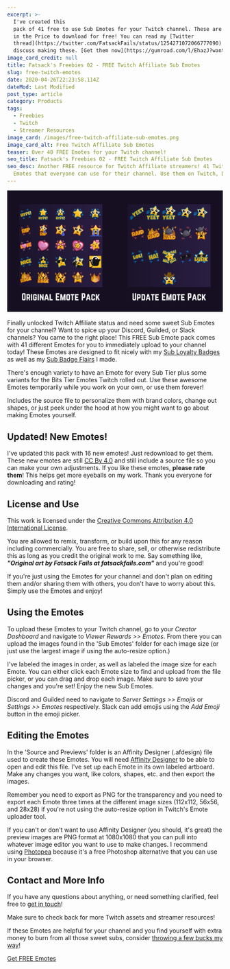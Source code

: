 ```yaml
---
excerpt: >-
  I've created this
  pack of 41 free to use Sub Emotes for your Twitch channel. These are Pay What You Want, but you can put Zero
  in the Price to download for free! You can read my [Twitter
  thread](https://twitter.com/FatsackFails/status/1254271072066777090) where I
  discuss making these. [Get them now](https://gumroad.com/l/EhazJ?wanted=true), or read on for more details!
image_card_credit: null
title: Fatsack's Freebies 02 - FREE Twitch Affiliate Sub Emotes
slug: free-twitch-emotes
date: 2020-04-26T22:23:58.114Z
dateMod: Last Modified
post_type: article
category: Products
tags:
  - Freebies
  - Twitch
  - Streamer Resources
image_card: /images/free-twitch-affiliate-sub-emotes.png
image_card_alt: Free Twitch Affiliate Sub Emotes
teaser: Over 40 FREE Emotes for your Twitch channel!
seo_title: Fatsack's Freebies 02 - FREE Twitch Affiliate Sub Emotes
seo_desc: Another FREE resource for Twitch Affiliate streamers! 41 Twitch Sub
  Emotes that everyone can use for their channel. Use them on Twitch, Discord, Guilded, or Slack!
---
```

![Preview of emotes.](/images/free-twitch-emote-preview.png)

Finally unlocked Twitch Affiliate status and need some sweet Sub Emotes for your channel? Want to spice up your Discord, Guilded, or Slack channels? You came to the right place! This FREE Sub Emote pack comes with 41 different Emotes for you to immediately upload to your channel today! These Emotes are designed to fit nicely with my [Sub Loyalty Badges](/badges) as well as my [Sub Badge Flairs](/flairs) I made.

There's enough variety to have an Emote for every Sub Tier plus some variants for the Bits Tier Emotes Twitch rolled out. Use these awesome Emotes temporarily while you work on your own, or use them forever!

Includes the source file to personalize them with brand colors, change out shapes, or just peek under the hood at how you might want to go about making Emotes yourself.



## Updated! New Emotes!
I've updated this pack with 16 new emotes! Just redownload to get them. These new emotes are still [CC By 4.0](https://creativecommons.org/licenses/by/4.0/) and still include a source file so you can make your own adjustments. If you like these emotes, **please rate them**! This helps get more eyeballs on my work. Thank you everyone for downloading and rating!



## License and Use
This work is licensed under the [Creative Commons Attribution 4.0 International License](https://creativecommons.org/licenses/by/4.0/).

You are allowed to remix, transform, or build upon this for any reason including commercially. You are free to share, sell, or otherwise redistribute this as long as you credit the original work to me. Say something like, ***"Original art by Fatsack Fails at fatsackfails.com"*** and you're good!

If you're just using the Emotes for your channel and don't plan on editing them and/or sharing them with others, you don't have to worry about this. Simply use the Emotes and enjoy!



## Using the Emotes
To upload these Emotes to your Twitch channel, go to your *Creator Dashboard* and navigate to *Viewer Rewards >> Emotes*. From there you can upload the images found in the 'Sub Emotes' folder for each image size (or just use the largest image if using the auto-resize option.)

I've labeled the images in order, as well as labeled the image size for each Emote. You can either click each Emote size to find and upload from the file picker, or you can drag and drop each image. Make sure to save your changes and you're set! Enjoy the new Sub Emotes.

Discord and Guilded need to navigate to *Server Settings >> Emojis* or *Settings >> Emotes* respectively. Slack can add emojis using the *Add Emoji* button in the emoji picker.


## Editing the Emotes
In the 'Source and Previews' folder is an Affinity Designer (.afdesign) file used to create these Emotes. You will need [Affinity Designer](https://affinity.serif.com/en-us/designer/) to be able to open and edit this file. I've set up each Emote in its own labeled artboard. Make any changes you want, like colors, shapes, etc. and then export the images.

Remember you need to export as PNG for the transparency and you need to export each Emote three times at the different image sizes (112x112, 56x56, and 28x28) if you're not using the auto-resize option in Twitch's Emote uploader tool.

If you can't or don't want to use Affinity Designer (you should, it's great) the preview images are PNG format at 1080x1080 that you can pull into whatever image editor you want to use to make changes. I recommend using [Photopea](https://photopea.com) because it's a free Photoshop alternative that you can use in your browser.



## Contact and More Info
If you have any questions about anything, or need something clarified, feel free to [get in touch](/contact)!

Make sure to check back for more Twitch assets and streamer resources!

If these Emotes are helpful for your channel and you find yourself with extra money to burn from all those sweet subs, consider [throwing a few bucks my way](/support)!



<script src="https://gumroad.com/js/gumroad.js"></script>
<a class="gumroad-button" href="https://gumroad.com/l/EhazJ?wanted=true" target="_blank">Get FREE Emotes</a>
